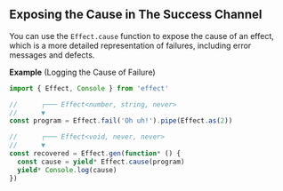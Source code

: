## Exposing the Cause in The Success Channel

You can use the `Effect.cause` function to expose the cause of an effect, which is a more detailed representation of failures, including error messages and defects.

**Example** (Logging the Cause of Failure)

```ts twoslash
import { Effect, Console } from 'effect'

//      ┌─── Effect<number, string, never>
//      ▼
const program = Effect.fail('Oh uh!').pipe(Effect.as(2))

//      ┌─── Effect<void, never, never>
//      ▼
const recovered = Effect.gen(function* () {
  const cause = yield* Effect.cause(program)
  yield* Console.log(cause)
})
```
